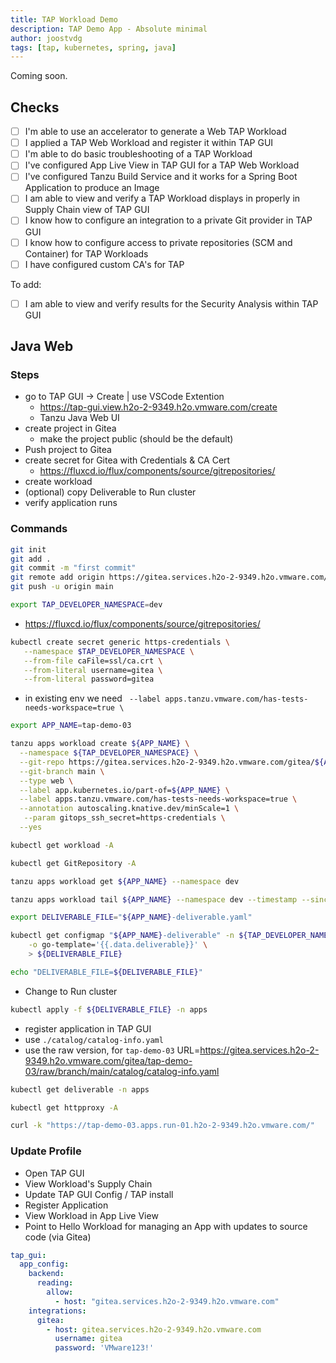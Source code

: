 ```yaml
---
title: TAP Workload Demo
description: TAP Demo App - Absolute minimal
author: joostvdg
tags: [tap, kubernetes, spring, java]
---
```


Coming soon.

## Checks

- [ ] I'm able to use an accelerator to generate a Web TAP Workload
- [ ] I applied a TAP Web Workload and register it within TAP GUI
- [ ] I'm able to do basic troubleshooting of a TAP Workload
- [ ] I've configured App Live View in TAP GUI for a TAP Web Workload
- [ ] I've configured Tanzu Build Service and it works for a Spring Boot Application to produce an Image
- [ ] I am able to view and verify a TAP Workload displays in properly in Supply Chain view of TAP GUI
- [ ] I know how to configure an integration to a private Git provider in TAP GUI
- [ ] I know how to configure access to private repositories (SCM and Container) for TAP Workloads
- [ ] I have configured custom CA's for TAP

To add:

- [ ] I am able to view and verify results for the Security Analysis within TAP GUI

## Java Web

### Steps

* go to TAP GUI -> Create | use VSCode Extention
    * https://tap-gui.view.h2o-2-9349.h2o.vmware.com/create
    * Tanzu Java Web UI
* create project in Gitea
    * make the project public (should be the default)
* Push project to Gitea
* create secret for Gitea with Credentials & CA Cert
    * https://fluxcd.io/flux/components/source/gitrepositories/
* create workload
* (optional) copy Deliverable to Run cluster
* verify application runs

### Commands

```sh
git init
git add .
git commit -m "first commit"
git remote add origin https://gitea.services.h2o-2-9349.h2o.vmware.com/gitea/tap-demo-03.git
git push -u origin main
```

```sh
export TAP_DEVELOPER_NAMESPACE=dev
```

* https://fluxcd.io/flux/components/source/gitrepositories/

```sh
kubectl create secret generic https-credentials \
   --namespace $TAP_DEVELOPER_NAMESPACE \
   --from-file caFile=ssl/ca.crt \
   --from-literal username=gitea \
   --from-literal password=gitea
```


* in existing env we need ` --label apps.tanzu.vmware.com/has-tests-needs-workspace=true \`

```sh
export APP_NAME=tap-demo-03
```

```sh
tanzu apps workload create ${APP_NAME} \
  --namespace ${TAP_DEVELOPER_NAMESPACE} \
  --git-repo https://gitea.services.h2o-2-9349.h2o.vmware.com/gitea/${APP_NAME}.git \
  --git-branch main \
  --type web \
  --label app.kubernetes.io/part-of=${APP_NAME} \
  --label apps.tanzu.vmware.com/has-tests-needs-workspace=true \
  --annotation autoscaling.knative.dev/minScale=1 \
   --param gitops_ssh_secret=https-credentials \
  --yes
```

```sh
kubectl get workload -A
```

```sh
kubectl get GitRepository -A
```

```sh
tanzu apps workload get ${APP_NAME} --namespace dev
```

```sh
tanzu apps workload tail ${APP_NAME} --namespace dev --timestamp --since 1h
```

```sh
export DELIVERABLE_FILE="${APP_NAME}-deliverable.yaml"
```

```sh
kubectl get configmap "${APP_NAME}-deliverable" -n ${TAP_DEVELOPER_NAMESPACE} \
    -o go-template='{{.data.deliverable}}' \
    > ${DELIVERABLE_FILE}

echo "DELIVERABLE_FILE=${DELIVERABLE_FILE}"
```

* Change to Run cluster

```sh
kubectl apply -f ${DELIVERABLE_FILE} -n apps
```

* register application in TAP GUI
* use `./catalog/catalog-info.yaml`
* use the raw version, for `tap-demo-03` URL=https://gitea.services.h2o-2-9349.h2o.vmware.com/gitea/tap-demo-03/raw/branch/main/catalog/catalog-info.yaml

```sh
kubectl get deliverable -n apps
```

```sh
kubectl get httpproxy -A
```

```sh
curl -k "https://tap-demo-03.apps.run-01.h2o-2-9349.h2o.vmware.com/"
```

### Update Profile

* Open TAP GUI
* View Workload's Supply Chain
* Update TAP GUI Config / TAP install
* Register Application
* View Workload in App Live View
* Point to Hello Workload for managing an App with updates to source code (via Gitea)

```yaml
tap_gui:
  app_config:
    backend:
      reading:
        allow:
          - host: "gitea.services.h2o-2-9349.h2o.vmware.com"
    integrations:
      gitea:
        - host: gitea.services.h2o-2-9349.h2o.vmware.com
          username: gitea
          password: 'VMware123!'
```
